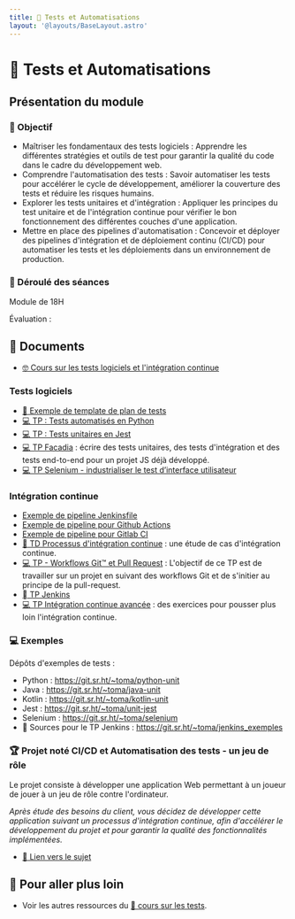 ```yaml
---
title: 🧪 Tests et Automatisations
layout: '@layouts/BaseLayout.astro'
---
```


# 🧪 Tests et Automatisations

## Présentation du module

### 🎯 Objectif

- Maîtriser les fondamentaux des tests logiciels : Apprendre les différentes stratégies et outils de test pour garantir la qualité du code dans le cadre du développement web. 
- Comprendre l'automatisation des tests : Savoir automatiser les tests pour accélérer le cycle de développement, améliorer la couverture des tests et réduire les risques humains. 
- Explorer les tests unitaires et d'intégration : Appliquer les principes du test unitaire et de l'intégration continue pour vérifier le bon fonctionnement des différentes couches d'une application.
- Mettre en place des pipelines d'automatisation : Concevoir et déployer des pipelines d'intégration et de déploiement continu (CI/CD) pour automatiser les tests et les déploiements dans un environnement de production.

### 📅 Déroulé des séances

Module de 18H

Évaluation : 

## 📑 Documents

- [🤓 Cours sur les tests logiciels et l'intégration continue](/esgi/m1/tests-ci/cours)

### Tests logiciels

- [📖 Exemple de template de plan de tests](/tests/methodo/exemple-template-plan-tests)
- [💻 TP : Tests automatisés en Python](/tests/unit/python/tp-python-tests)
- [💻 TP : Tests unitaires en Jest](/tests/unit/jest/tp-jest)
- [💻 TP Facadia](/tests/projet_facadia) : écrire des tests unitaires, des tests d'intégration et des tests end-to-end pour un projet JS déjà développé.
- [💻 TP Selenium - industrialiser le test d’interface utilisateur](/selenium/tp)

### Intégration continue

- [Exemple de pipeline Jenkinsfile](/jenkins/jenkinsfile)
- [Exemple de pipeline pour Github Actions](/ci/exemple-github-actions)
- [Exemple de pipeline pour Gitlab CI](/ci/exemple-gitlab-ci)
- [📝 TD Processus d'intégration continue](/ci/td_process_ci) : une étude de cas d'intégration continue.
- [💻 TP - Workflows Git™ et Pull Request](/git/tp-workflows-pr) : L'objectif de ce TP est de travailler sur un projet en suivant des workflows Git et de s'initier au principe de la pull-request.
- [ TP Jenkins](/jenkins/tp-full)
- [💻 TP Intégration continue avancée](/ci/tp_ci_avance) : des exercices pour pousser plus loin l'intégration continue.

### 💻 Exemples

Dépôts d'exemples de tests :

- Python : <https://git.sr.ht/~toma/python-unit>
- Java : <https://git.sr.ht/~toma/java-unit>
- Kotlin : <https://git.sr.ht/~toma/kotlin-unit>
- Jest : <https://git.sr.ht/~toma/unit-jest>
- Selenium : <https://git.sr.ht/~toma/selenium>
-  Sources pour le TP Jenkins : <https://git.sr.ht/~toma/jenkins_exemples>

### 🏆 Projet noté CI/CD et Automatisation des tests - un jeu de rôle

Le projet consiste à développer une application Web permettant à un joueur de jouer à un jeu de rôle contre l'ordinateur.

_Après étude des besoins du client, vous décidez de développer cette application suivant un processus d'intégration continue, afin d'accélérer le développement du projet et pour garantir la qualité des fonctionnalités implémentées._

- [📄 Lien vers le sujet](/tests/projet_jeu_roles_tests_et_ci)

## 🚀 Pour aller plus loin

- Voir les autres ressources du [🧪 cours sur les tests](/tests).

